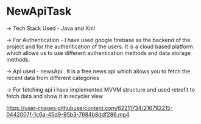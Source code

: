 # NewApiTask

-> Tech Stack Used - Java and Xml

-> For Authentication - I have used google firebase as the backend of the project and for the authentication of the users. It is a cloud based platform which allows us to use different authentication methods and data storage methods.

-> Api used - newsApi . It is a free news api which allows you to fetch the recent data from different categories

-> For fetching api i have implemented MVVM structure and used retrofit to fetch data and show it in recycler view

https://user-images.githubusercontent.com/62211734/216792215-0442007f-1c6a-45d9-95b3-7684b8ddf286.mp4

